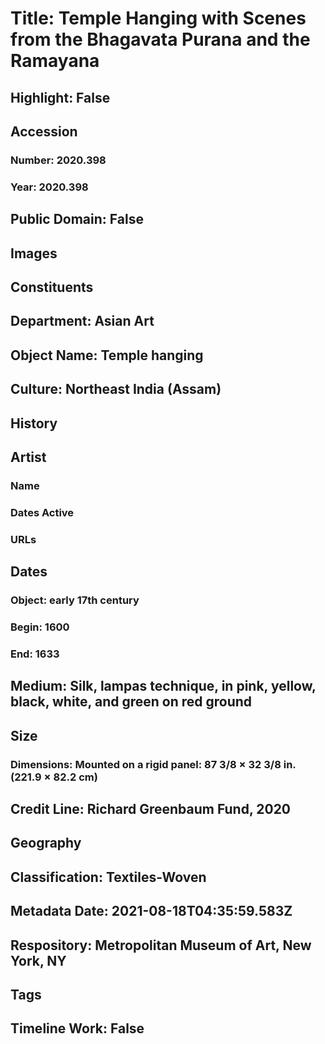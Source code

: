 # Title: Temple Hanging with Scenes from the Bhagavata Purana and the Ramayana
## Highlight: False
## Accession
### Number: 2020.398
### Year: 2020.398
## Public Domain: False
## Images
## Constituents
## Department: Asian Art
## Object Name: Temple hanging
## Culture: Northeast India (Assam)
## History
## Artist
### Name
### Dates Active
### URLs
## Dates
### Object: early 17th century
### Begin: 1600
### End: 1633
## Medium: Silk, lampas technique, in pink, yellow, black, white, and green on red ground
## Size
### Dimensions: Mounted on a rigid panel: 87 3/8 × 32 3/8 in. (221.9 × 82.2 cm)
## Credit Line: Richard Greenbaum Fund, 2020
## Geography
## Classification: Textiles-Woven
## Metadata Date: 2021-08-18T04:35:59.583Z
## Respository: Metropolitan Museum of Art, New York, NY
## Tags
## Timeline Work: False
